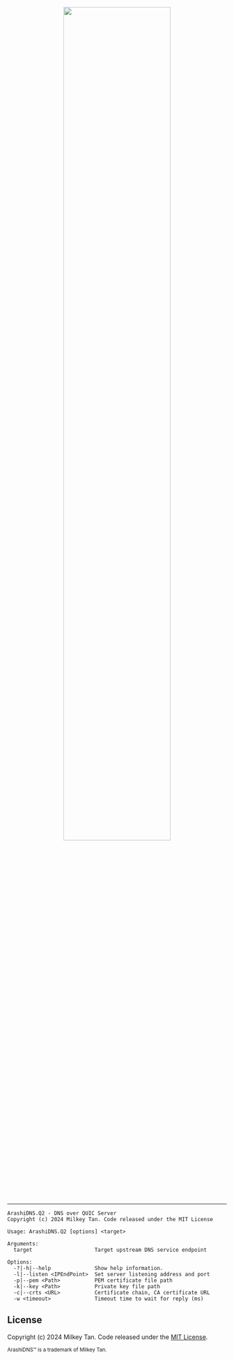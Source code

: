 <p align="center">
  <img src='https://github.com/user-attachments/assets/282a0a3a-0bc1-41fc-870c-a13623d6bb97' width="70%" height="70%"/>
</p>

----------
```
ArashiDNS.Q2 - DNS over QUIC Server
Copyright (c) 2024 Milkey Tan. Code released under the MIT License

Usage: ArashiDNS.Q2 [options] <target>

Arguments:
  target                    Target upstream DNS service endpoint

Options:
  -?|-h|--help              Show help information.
  -l|--listen <IPEndPoint>  Set server listening address and port
  -p|--pem <Path>           PEM certificate file path
  -k|--key <Path>           Private key file path
  -c|--crts <URL>           Certificate chain, CA certificate URL
  -w <timeout>              Timeout time to wait for reply (ms)
```
## License

Copyright (c) 2024 Milkey Tan. Code released under the [MIT License](https://github.com/mili-tan/ArashiDNS.Aha/blob/main/LICENSE). 

<sup>ArashiDNS™ is a trademark of Milkey Tan.</sup>
